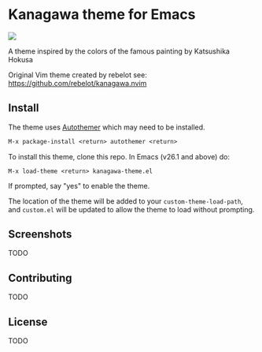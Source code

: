 # Kanagawa theme for Emacs

![](https://upload.wikimedia.org/wikipedia/commons/a/a5/Tsunami_by_hokusai_19th_century.jpg)

A theme inspired by the colors of the famous painting by Katsushika Hokusa

Original Vim theme created by rebelot see: https://github.com/rebelot/kanagawa.nvim

## Install

The theme uses [Autothemer](https://github.com/jasonm23/autothemer) which may need to be installed.

```lisp
M-x package-install <return> autothemer <return>
```

To install this theme, clone this repo. In Emacs (v26.1 and above) do:

```emacs-lisp
M-x load-theme <return> kanagawa-theme.el
```

If prompted, say "yes" to enable the theme.

The location of the theme will be added to your `custom-theme-load-path`, and
`custom.el` will be updated to allow the theme to load without prompting.

## Screenshots

TODO

## Contributing

TODO

## License

TODO
